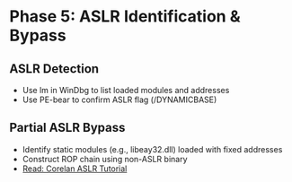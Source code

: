# Phase 5: ASLR Identification & Bypass

## ASLR Detection
<ul>
    <li>Use lm in WinDbg to list loaded modules and addresses</li>
    <li>Use PE-bear to confirm ASLR flag (/DYNAMICBASE)</li>
</ul>

## Partial ASLR Bypass
<ul>
    <li>Identify static modules (e.g., libeay32.dll) loaded with fixed addresses</li>
    <li>Construct ROP chain using non-ASLR binary</li>
    <li><a href="https://www.corelan.be/index.php/2009/10/18/exploit-writing-tutorial-part-5-bypassing-aslr/">Read: Corelan ASLR Tutorial</a></li>
</ul>